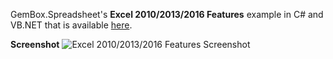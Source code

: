GemBox.Spreadsheet's **Excel 2010/2013/2016 Features** example in C# and VB.NET that is available [here](https://www.gemboxsoftware.com/spreadsheet/examples/excel-2010-2013-2016-features/803).

**Screenshot**
![Excel 2010/2013/2016 Features Screenshot](https://www.gemboxsoftware.com/Spreadsheet/Examples/Content/XLSXPreservation/Excel2010_2013Features/Excel2010.png)